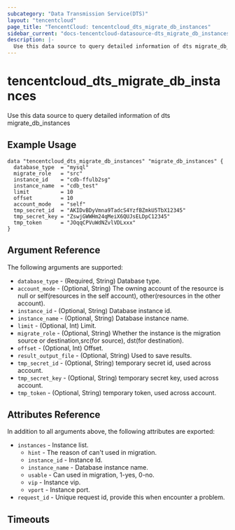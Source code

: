 ```yaml
---
subcategory: "Data Transmission Service(DTS)"
layout: "tencentcloud"
page_title: "TencentCloud: tencentcloud_dts_migrate_db_instances"
sidebar_current: "docs-tencentcloud-datasource-dts_migrate_db_instances"
description: |-
  Use this data source to query detailed information of dts migrate_db_instances
---
```


# tencentcloud_dts_migrate_db_instances

Use this data source to query detailed information of dts migrate_db_instances

## Example Usage

```hcl
data "tencentcloud_dts_migrate_db_instances" "migrate_db_instances" {
  database_type  = "mysql"
  migrate_role   = "src"
  instance_id    = "cdb-ffulb2sg"
  instance_name  = "cdb_test"
  limit          = 10
  offset         = 10
  account_mode   = "self"
  tmp_secret_id  = "AKIDvBDyVmna9TadcS4YzfBZmkU5TbX12345"
  tmp_secret_key = "ZswjGWWHm24qMeiX6QUJsELDpC12345"
  tmp_token      = "JOqqCPVuWdNZvlVDLxxx"
}
```

## Argument Reference

The following arguments are supported:

* `database_type` - (Required, String) Database type.
* `account_mode` - (Optional, String) The owning account of the resource is null or self(resources in the self account), other(resources in the other account).
* `instance_id` - (Optional, String) Database instance id.
* `instance_name` - (Optional, String) Database instance name.
* `limit` - (Optional, Int) Limit.
* `migrate_role` - (Optional, String) Whether the instance is the migration source or destination,src(for source), dst(for destination).
* `offset` - (Optional, Int) Offset.
* `result_output_file` - (Optional, String) Used to save results.
* `tmp_secret_id` - (Optional, String) temporary secret id, used across account.
* `tmp_secret_key` - (Optional, String) temporary secret key, used across account.
* `tmp_token` - (Optional, String) temporary token, used across account.

## Attributes Reference

In addition to all arguments above, the following attributes are exported:

* `instances` - Instance list.
  * `hint` - The reason of can&#39;t used in migration.
  * `instance_id` - Instance Id.
  * `instance_name` - Database instance name.
  * `usable` - Can used in migration, 1-yes, 0-no.
  * `vip` - Instance vip.
  * `vport` - Instance port.
* `request_id` - Unique request id, provide this when encounter a problem.


## Timeouts

<no value>


